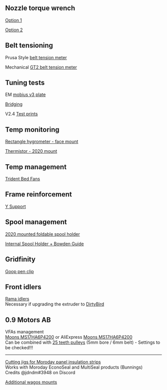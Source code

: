## Nozzle torque wrench

[Option 1](https://www.thingiverse.com/thing:4738816)

[Option 2](https://www.thingiverse.com/thing:4332963)


## Belt tensioning

Prusa Style [belt tension meter](https://github.com/VoronDesign/VoronUsers/tree/master/printer_mods/Kruppes/Tension_Meter)

Mechanical [GT2 belt tension meter](https://github.com/Diyshift/3D-Printer/tree/main/GT2%20Belt%20Tension%20Meter)

## Tuning tests

EM [mobius v3 plate](/stl-3mf/mobius_v3-front_drive_plate.stl)

[Bridging](https://www.thingiverse.com/thing:476845)

V2.4 [Test prints](https://github.com/VoronDesign/Voron-2/tree/Voron2.4/STLs/Test_Prints)

## Temp monitoring

[Rectangle hygrometer - face mount](https://github.com/VoronDesign/VoronUsers/tree/master/legacy_printers/printer_mods/Danowar/Humidity_Sensor_Bracket)

[Thermistor - 2020 mount](https://mods.vorondesign.com/detail/dfRX88k7wwS6tpYlvyCEw)

## Temp management

[Trident Bed Fans](https://github.com/VoronDesign/VoronUsers/tree/master/printer_mods/CannedBass/Trident_Bed_Fans)

## Frame reinforcement

[Y Support](/stl-3mf/Trident_Y_support.3mf)

## Spool management

[2020 mounted foldable spool holder](https://www.printables.com/model/341479-voron-24-trident-switchwire-foldable-spool-holder/)

[Internal Spool Holder + Bowden Guide](https://www.teamfdm.com/files/file/619-trident-simple-internal-spool-holder-bowden-guide-60degrees-curved/)

## Gridfinity

[Goop pen clip](https://github.com/MakerBogans/BoganParts/tree/main/killcode/GoopPenClip)

## Front idlers

[Rama idlers](https://github.com/Ramalama2/Voron-2-Mods/tree/main/Front_Idlers)  
Necessary if upgrading the extruder to [DirtyBird](https://github.com/MakerBogans/dirtybird/)

## 0.9 Motors AB

VFAs management  
[Moons MS17HA6P4200](https://www.moonsindustries.com/p/nema-17-high-precision-hybrid-stepper-motors/ms17ha6p4200-000004611110015926) or AliExpress [Moons MS17HA6P4200](https://www.aliexpress.com/item/4000378651911.html)  
Can be combined with [25 teeth pulleys](https://www.aliexpress.com/item/32994584651.html) (5mm bore / 6mm belt) - Settings to be checked!!!

---

[Cutting jigs for Moroday panel insulation strips](/stl-3mf/Moroday%20cutting%20jigs/)  
Works with Moroday EconoSeal and MultiSeal products (Bunnings)  
Credits @jdndm#3948 on Discord

[Additional wagos mounts](https://github.com/LoganFraser/VoronMods/tree/main/WagoMounts)